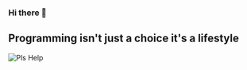 ### Hi there 👋

## Programming isn't just a choice it's a lifestyle

![Pls Help](https://user-images.githubusercontent.com/37976857/87190126-f8381f80-c302-11ea-9303-8407970067f9.jpg)

<!--
**RainingK/RainingK** is a ✨ _special_ ✨ repository because its `README.md` (this file) appears on your GitHub profile.

Here are some ideas to get you started:

- 🔭 I’m currently working on ...
- 🌱 I’m currently learning ...
- 👯 I’m looking to collaborate on ...
- 🤔 I’m looking for help with ...
- 💬 Ask me about ...
- 📫 How to reach me: ...
- 😄 Pronouns: ...
- ⚡ Fun fact: ...
-->
